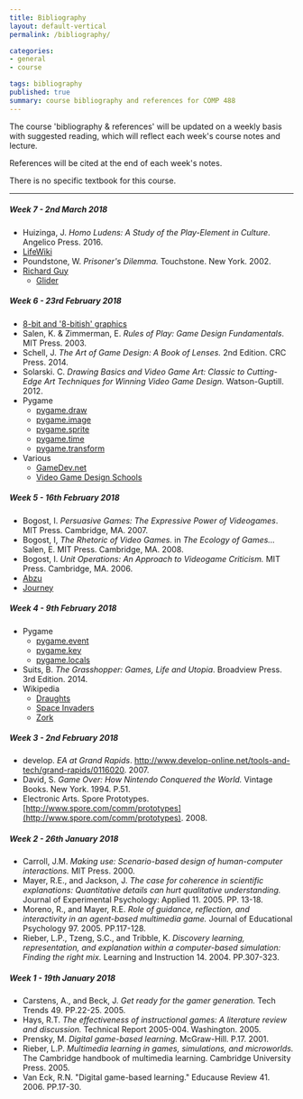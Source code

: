 ```yaml
---
title: Bibliography
layout: default-vertical
permalink: /bibliography/

categories:
- general
- course

tags: bibliography
published: true
summary: course bibliography and references for COMP 488
---
```


The course 'bibliography & references' will be updated on a weekly basis with suggested reading, which will reflect each week's course notes and lecture.

References will be cited at the end of each week's notes.

There is no specific textbook for this course.

***
<!--
##### Week 15 - 26th April 2017

* N/A

##### Week 14 - 19th April 2017

* Bogost, I. *Persuasive Games: The Expressive Power of Videogames*. MIT Press. Cambridge, MA. 2007.
* Huizinga, J. *Homo Ludens: A Study of the Play-Element in Culture*. Angelico Press. 2016.
* Poundstone, W. *Prisoner's Dilemma.* Touchstone. New York. 2002.

##### Week 13 - 12th April 2017

* Huizinga, J. *Homo Ludens: A Study of the Play-Element in Culture*. Angelico Press. 2016.
* Murray, J. *Hamlet on the Holodeck: The Future of Narrative in Cyberspace*. Free Press. New York. 1997.
* Poundstone, W. *Prisoner's Dilemma.* Touchstone. New York. 2002.
* Salen, K. & Zimmerman, E. *Rules of Play: Game Design Fundamentals*. MIT Press. 2003.

##### Week 12 - 5th April 2017
* Bogost, I. *Persuasive Games: The Expressive Power of Videogames*. MIT Press. Cambridge, MA. 2007.
* Bogost, I, *The Rhetoric of Video Games.* in *The Ecology of Games...* Salen, E. MIT Press. Cambridge, MA. 2008.
* Bogost, I. *Unit Operations: An Approach to Videogame Criticism.* MIT Press. Cambridge, MA. 2006.
* Csikszentmihalyi, M. *Flow: The Psychology of Optimal Experience.* Harper & Row. New York. 1990.

-->

##### Week 7 - 2nd March 2018
* Huizinga, J. *Homo Ludens: A Study of the Play-Element in Culture*. Angelico Press. 2016.
* [LifeWiki](http://conwaylife.com/wiki/Main_Page)
* Poundstone, W. *Prisoner's Dilemma.* Touchstone. New York. 2002.
* [Richard Guy](http://conwaylife.com/wiki/Richard_Guy)
  * [Glider](http://conwaylife.com/wiki/Glider)

##### Week 6 - 23rd February 2018

* [8-bit and '8-bitish' graphics](https://youtu.be/aMcJ1Jvtef0)
* Salen, K. & Zimmerman, E. *Rules of Play: Game Design Fundamentals*. MIT Press. 2003.
* Schell, J. *The Art of Game Design: A Book of Lenses.* 2nd Edition. CRC Press. 2014.
* Solarski. C. *Drawing Basics and Video Game Art: Classic to Cutting-Edge Art Techniques for Winning Video Game Design.* Watson-Guptill. 2012.
* Pygame
  * [pygame.draw](https://www.pygame.org/docs/ref/draw.html)
  * [pygame.image](https://www.pygame.org/docs/ref/image.html)
  * [pygame.sprite](https://www.pygame.org/docs/ref/sprite.html)
  * [pygame.time](https://www.pygame.org/docs/ref/time.html)
  * [pygame.transform](https://www.pygame.org/docs/ref/transform.html)
* Various
  * [GameDev.net](https://www.gamedev.net/)
  * [Video Game Design Schools](https://www.gamedesigning.org/video-game-design-schools/)

##### Week 5 - 16th February 2018

* Bogost, I. *Persuasive Games: The Expressive Power of Videogames*. MIT Press. Cambridge, MA. 2007.
* Bogost, I, *The Rhetoric of Video Games.* in *The Ecology of Games...* Salen, E. MIT Press. Cambridge, MA. 2008.
* Bogost, I. *Unit Operations: An Approach to Videogame Criticism.* MIT Press. Cambridge, MA. 2006.
* [Abzu](http://www.505games.com/games/abzu)
* [Journey](http://thatgamecompany.com/games/journey/)

##### Week 4 - 9th February 2018

* Pygame
  * [pygame.event](https://www.pygame.org/docs/ref/event.html)
  * [pygame.key](https://www.pygame.org/docs/ref/key.html)
  * [pygame.locals](https://www.pygame.org/docs/ref/locals.html)
* Suits, B. *The Grasshopper: Games, Life and Utopia*. Broadview Press. 3rd Edition. 2014.
* Wikipedia
  * [Draughts](https://en.wikipedia.org/wiki/Draughts)
  * [Space Invaders](https://en.wikipedia.org/wiki/Space_Invaders)
  * [Zork](https://en.wikipedia.org/wiki/Zork)

##### Week 3 - 2nd February 2018

* develop. *EA at Grand Rapids*. http://www.develop-online.net/tools-and-tech/grand-rapids/0116020. 2007.
* David, S. *Game Over: How Nintendo Conquered the World.* Vintage Books. New York. 1994. P.51.
* Electronic Arts. Spore Prototypes. [http://www.spore.com/comm/prototypes](http://www.spore.com/comm/prototypes). 2008.

##### Week 2 - 26th January 2018

* Carroll, J.M. *Making use: Scenario-based design of human-computer interactions.* MIT Press. 2000.
* Mayer, R.E., and Jackson, J. *The case for coherence in scientific explanations: Quantitative details can hurt qualitative understanding.* Journal of Experimental Psychology: Applied 11. 2005. PP. 13-18.
* Moreno, R., and Mayer, R.E. *Role of guidance, reflection, and interactivity in an agent-based multimedia game.* Journal of Educational Psychology 97. 2005. PP.117-128.
* Rieber, L.P., Tzeng, S.C., and Tribble, K. *Discovery learning, representation, and explanation within a computer-based simulation: Finding the right mix.* Learning and Instruction 14. 2004. PP.307-323.

##### Week 1 - 19th January 2018

* Carstens, A., and Beck, J. *Get ready for the gamer generation.* Tech Trends 49. PP.22-25. 2005.
* Hays, R.T. *The effectiveness of instructional games: A literature review and discussion.* Technical Report 2005-004. Washington. 2005.
* Prensky, M. *Digital game-based learning.* McGraw-Hill. P.17. 2001.
* Rieber, L.P. *Multimedia learning in games, simulations, and microworlds.* The Cambridge handbook of multimedia learning. Cambridge University Press. 2005.
* Van Eck, R.N. "Digital game-based learning." Educause Review 41. 2006. PP.17-30.
